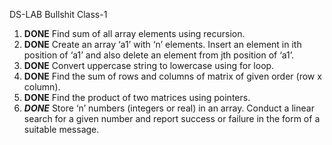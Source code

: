 DS-LAB Bullshit
Class-1
1. **DONE** Find sum of all array elements using recursion.
2. **DONE** Create an array ‘a1’ with ‘n’ elements. Insert an element in ith position of ‘a1’ and also delete an
element from jth position of ‘a1’.
3. **DONE** Convert uppercase string to lowercase using for loop.
4. **DONE** Find the sum of rows and columns of matrix of given order (row x column).
5. **DONE** Find the product of two matrices using pointers.
6. ***DONE*** Store ‘n’ numbers (integers or real) in an array. Conduct a linear search for a given number and
report success or failure in the form of a suitable message.